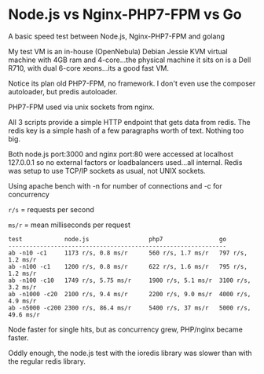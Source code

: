 # Node.js vs Nginx-PHP7-FPM vs Go

A basic speed test between Node.js, Nginx-PHP7-FPM and golang

My test VM is an in-house (OpenNebula) Debian Jessie KVM virtual machine with 4GB ram and 4-core...the physical machine
it sits on is a Dell R710, with dual 6-core xeons...its a good fast VM.

Notice its plan old PHP7-FPM, no framework.  I don't even use the composer autoloader, but predis autoloader.

PHP7-FPM used via unix sockets from nginx.

All 3 scripts provide a simple HTTP endpoint that gets data from redis.  The redis key is a simple
hash of a few paragraphs worth of text.  Nothing too big.

Both node.js port:3000 and nginx port:80 were accessed at localhost 127.0.0.1 so no external
factors or loadbalancers used...all internal.  Redis was setup to use TCP/IP sockets as usual, not UNIX sockets.

Using apache bench with -n for number of connections and -c for concurrency

`r/s` = requests per second

`ms/r` = mean milliseconds per request

```
test			node.js					php7				go
--------------------------------------------------------------
ab -n10 -c1		1173 r/s, 0.8 ms/r		560 r/s, 1.7 ms/r	797 r/s, 1.2 ms/r
ab -n100 -c1	1200 r/s, 0.8 ms/r		622 r/s, 1.6 ms/r	795 r/s, 1.2 ms/r
ab -n100 -c10   1749 r/s, 5.75 ms/r		1900 r/s, 5.1 ms/r	3100 r/s, 3.2 ms/r
ab -n1000 -c20	2100 r/s, 9.4 ms/r		2200 r/s, 9.0 ms/r	4000 r/s, 4.9 ms/r
ab -n5000 -c200 2300 r/s, 86.4 ms/r		5400 r/s, 37 ms/r	5000 r/s, 49.6 ms/r
```

Node faster for single hits, but as concurrency grew, PHP/nginx became faster.

Oddly enough, the node.js test with the ioredis library was slower than with the regular redis library.
